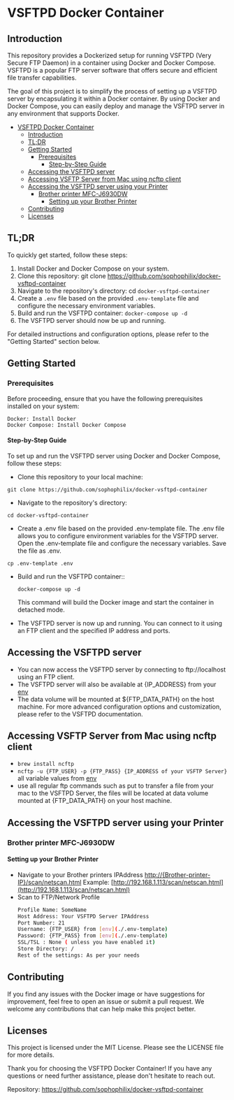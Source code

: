 # VSFTPD Docker Container

## Introduction

This repository provides a Dockerized setup for running VSFTPD (Very Secure FTP Daemon) in a container using Docker and Docker Compose. VSFTPD is a popular FTP server software that offers secure and efficient file transfer capabilities.

The goal of this project is to simplify the process of setting up a VSFTPD server by encapsulating it within a Docker container. By using Docker and Docker Compose, you can easily deploy and manage the VSFTPD server in any environment that supports Docker.

<!-- TOC -->

- [VSFTPD Docker Container](#vsftpd-docker-container)
  - [Introduction](#introduction)
  - [TL;DR](#tldr)
  - [Getting Started](#getting-started)
    - [Prerequisites](#prerequisites)
      - [Step-by-Step Guide](#step-by-step-guide)
  - [Accessing the VSFTPD server](#accessing-the-vsftpd-server)
  - [Accessing VSFTP Server from Mac using ncftp client](#accessing-vsftp-server-from-mac-using-ncftp-client)
  - [Accessing the VSFTPD server using your Printer](#accessing-the-vsftpd-server-using-your-printer)
    - [Brother printer MFC-J6930DW](#brother-printer-mfc-j6930dw)
      - [Setting up your Brother Printer](#setting-up-your-brother-printer)
  - [Contributing](#contributing)
  - [Licenses](#licenses)

<!-- /TOC -->

## TL;DR

To quickly get started, follow these steps:

1. Install Docker and Docker Compose on your system.
2. Clone this repository: git clone https://github.com/sophophilix/docker-vsftpd-container
3. Navigate to the repository's directory: cd `docker-vsftpd-container`
4. Create a `.env` file based on the provided `.env-template` file and configure the necessary environment variables.
5. Build and run the VSFTPD container: `docker-compose up -d`
6. The VSFTPD server should now be up and running.

For detailed instructions and configuration options, please refer to the "Getting Started" section below.

## Getting Started

### Prerequisites

Before proceeding, ensure that you have the following prerequisites installed on your system:

    Docker: Install Docker
    Docker Compose: Install Docker Compose

#### Step-by-Step Guide

To set up and run the VSFTPD server using Docker and Docker Compose, follow these steps:

- Clone this repository to your local machine:

`git clone https://github.com/sophophilix/docker-vsftpd-container`

- Navigate to the repository's directory:

`cd docker-vsftpd-container`

- Create a .env file based on the provided .env-template file. The .env file allows you to configure environment variables for the VSFTPD server. Open the .env-template file and configure the necessary variables. Save the file as .env.

`cp .env-template .env`

- Build and run the VSFTPD container::

  `docker-compose up -d`

  This command will build the Docker image and start the container in detached mode.

- The VSFTPD server is now up and running. You can connect to it using an FTP client and the specified IP address and ports.

## Accessing the VSFTPD server

- You can now access the VSFTPD server by connecting to ftp://localhost using an FTP client.
- The VSFTPD server will also be available at {IP_ADDRESS} from your [env](./.env-template)
- The data volume will be mounted at ${FTP_DATA_PATH} on the host machine.
  For more advanced configuration options and customization, please refer to the VSFTPD documentation.

## Accessing VSFTP Server from Mac using ncftp client

- `brew install ncftp`
- `ncftp -u {FTP_USER} -p {FTP_PASS} {IP_ADDRESS of your VSFTP Server}` all variable values from [env](./.env-template)
- use all regular ftp commands such as put to transfer a file from your mac to the VSFTPD Server, the files will be located at data volume mounted at {FTP_DATA_PATH} on your host machine.

## Accessing the VSFTPD server using your Printer

### Brother printer MFC-J6930DW

#### Setting up your Brother Printer

- Navigate to your Brother printers IPAddress [http://{Brother-printer-IP}/scan/netscan.html](http://192.168.1.113/scan/netscan.html)
  Example: [http://192.168.1.113/scan/netscan.html](http://192.168.1.113/scan/netscan.html)
- Scan to FTP​/​Network Profile
  ```bash
  Profile Name: SomeName
  Host Address: Your VSFTPD Server IPAddress
  Port Number: 21
  Username: {FTP_USER} from [env](./.env-template)
  Password: {FTP_PASS} from [env](./.env-template)
  SSL/TSL : None ( unless you have enabled it)
  Store Directory: /
  Rest of the settings: As per your needs
  ```

## Contributing

If you find any issues with the Docker image or have suggestions for improvement, feel free to open an issue or submit a pull request. We welcome any contributions that can help make this project better.

## Licenses

This project is licensed under the MIT License. Please see the LICENSE file for more details.

Thank you for choosing the VSFTPD Docker Container! If you have any questions or need further assistance, please don't hesitate to reach out.

Repository: https://github.com/sophophilix/docker-vsftpd-container
